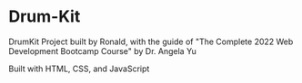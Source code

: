 # Drum-Kit
DrumKit Project built by Ronald, with the guide of "The Complete 2022 Web Development Bootcamp Course" by Dr. Angela Yu

Built with HTML, CSS, and JavaScript
